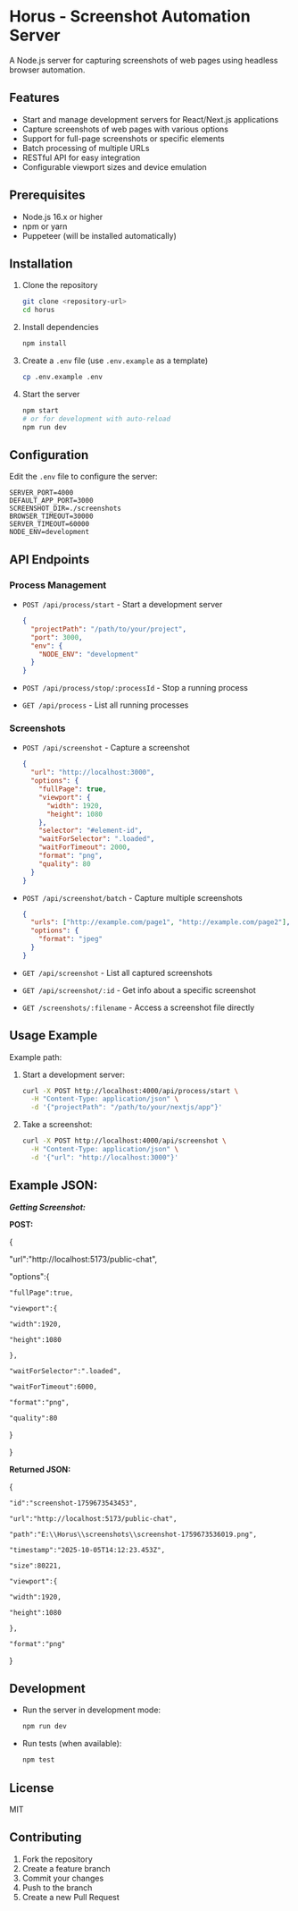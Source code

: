 # Horus - Screenshot Automation Server

A Node.js server for capturing screenshots of web pages using headless browser automation.

## Features

- Start and manage development servers for React/Next.js applications
- Capture screenshots of web pages with various options
- Support for full-page screenshots or specific elements
- Batch processing of multiple URLs
- RESTful API for easy integration
- Configurable viewport sizes and device emulation

## Prerequisites

- Node.js 16.x or higher
- npm or yarn
- Puppeteer (will be installed automatically)

## Installation

1. Clone the repository

   ```bash
   git clone <repository-url>
   cd horus
   ```
2. Install dependencies

   ```bash
   npm install
   ```
3. Create a `.env` file (use `.env.example` as a template)

   ```bash
   cp .env.example .env
   ```
4. Start the server

   ```bash
   npm start
   # or for development with auto-reload
   npm run dev
   ```

## Configuration

Edit the `.env` file to configure the server:

```
SERVER_PORT=4000
DEFAULT_APP_PORT=3000
SCREENSHOT_DIR=./screenshots
BROWSER_TIMEOUT=30000
SERVER_TIMEOUT=60000
NODE_ENV=development
```

## API Endpoints

### Process Management

- `POST /api/process/start` - Start a development server

  ```json
  {
    "projectPath": "/path/to/your/project",
    "port": 3000,
    "env": {
      "NODE_ENV": "development"
    }
  }
  ```
- `POST /api/process/stop/:processId` - Stop a running process
- `GET /api/process` - List all running processes

### Screenshots

- `POST /api/screenshot` - Capture a screenshot

  ```json
  {
    "url": "http://localhost:3000",
    "options": {
      "fullPage": true,
      "viewport": {
        "width": 1920,
        "height": 1080
      },
      "selector": "#element-id",
      "waitForSelector": ".loaded",
      "waitForTimeout": 2000,
      "format": "png",
      "quality": 80
    }
  }
  ```
- `POST /api/screenshot/batch` - Capture multiple screenshots

  ```json
  {
    "urls": ["http://example.com/page1", "http://example.com/page2"],
    "options": {
      "format": "jpeg"
    }
  }
  ```
- `GET /api/screenshot` - List all captured screenshots
- `GET /api/screenshot/:id` - Get info about a specific screenshot
- `GET /screenshots/:filename` - Access a screenshot file directly

## Usage Example

Example path:

1. Start a development server:

   ```bash
   curl -X POST http://localhost:4000/api/process/start \
     -H "Content-Type: application/json" \
     -d '{"projectPath": "/path/to/your/nextjs/app"}'
   ```
2. Take a screenshot:

   ```bash
   curl -X POST http://localhost:4000/api/screenshot \
     -H "Content-Type: application/json" \
     -d '{"url": "http://localhost:3000"}'
   ```

## Example JSON:

***Getting Screenshot:***

**POST:**


{

  "url":"http://localhost:5173/public-chat",

  "options":{

    "fullPage":true,

    "viewport":{

    "width":1920,

    "height":1080

    },

    "waitForSelector":".loaded",

    "waitForTimeout":6000,

    "format":"png",

    "quality":80

  }

}

**Returned JSON:**


{

    "id":"screenshot-1759673543453",

    "url":"http://localhost:5173/public-chat",

    "path":"E:\\Horus\\screenshots\\screenshot-1759673536019.png",

    "timestamp":"2025-10-05T14:12:23.453Z",

    "size":80221,

    "viewport":{

    "width":1920,

    "height":1080

    },

    "format":"png"

}


## Development

- Run the server in development mode:

  ```bash
  npm run dev
  ```
- Run tests (when available):

  ```bash
  npm test
  ```

## License

MIT

## Contributing

1. Fork the repository
2. Create a feature branch
3. Commit your changes
4. Push to the branch
5. Create a new Pull Request
